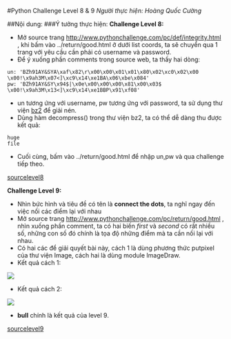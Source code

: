 #Python Challenge Level 8 & 9
*Người thực hiện: Hoàng Quốc Cường*

##Nội dung:
###Ý tưởng thực hiện:
**Challenge Level 8:**
- Mở source trang http://www.pythonchallenge.com/pc/def/integrity.html , khi bấm vào ../return/good.html ở dưới list coords, ta sẽ chuyển qua 1 trang với yêu cầu cần phải có username và password.
- Để ý xuống phần comments trong source web, ta thấy hai dòng:
```
un: 'BZh91AY&SYA\xaf\x82\r\x00\x00\x01\x01\x80\x02\xc0\x02\x00 \x00!\x9ah3M\x07<]\xc9\x14\xe1BA\x06\xbe\x084'
pw: 'BZh91AY&SY\x94$|\x0e\x00\x00\x00\x81\x00\x03$ \x00!\x9ah3M\x13<]\xc9\x14\xe1BBP\x91\xf08'
```
- un tương ứng với username, pw tương ứng với password, ta sử dụng thư viện [bz2](https://docs.python.org/2/library/bz2.html) để giải nén.
- Dùng hàm decompress() trong thư viện bz2, ta có thể dễ dàng thu được kết quả:
```
huge
file
```
- Cuối cùng, bấm vào ../return/good.html để nhập un,pw và qua challenge tiếp theo.

[sourcelevel8]()

**Challenge Level 9:**
- Nhìn bức hình và tiêu đề có tên là **connect the dots**, ta nghĩ ngay đến việc nối các điểm lại với nhau
- Mở source trang http://www.pythonchallenge.com/pc/return/good.html , nhìn xuống phần comment, ta có hai biến *first* và *second* có rất nhiều số, những con số đó chính là tọa độ những điểm mà ta cần nối lại với nhau.
- Có hai các để giải quyết bài này, cách 1 là dùng phương thức putpixel của thư viện Image, cách hai là dùng module ImageDraw.
- Kết quả cách 1:
<img src = "http://i.imgur.com/yUCEAj1.png">

- Kết quả cách 2:
<img src = "http://i.imgur.com/2lwxx4X.png">

- **bull** chính là kết quả của level 9.

[sourcelevel9]()